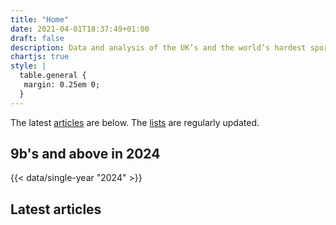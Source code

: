 ```yaml
---
title: "Home"
date: 2021-04-01T18:37:49+01:00
draft: false
description: Data and analysis of the UK’s and the world’s hardest sport climbs.
chartjs: true
style: |
  table.general {
   margin: 0.25em 0;
  }
---
```


The latest [articles](/articles/) are below. The [lists](/lists/) are regularly updated.

## 9b's and above in 2024
{{< data/single-year "2024" >}}

## Latest articles